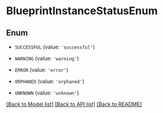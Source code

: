 # BlueprintInstanceStatusEnum


## Enum

* `SUCCESSFUL` (value: `'successful'`)

* `WARNING` (value: `'warning'`)

* `ERROR` (value: `'error'`)

* `ORPHANED` (value: `'orphaned'`)

* `UNKNOWN` (value: `'unknown'`)

[[Back to Model list]](../README.md#documentation-for-models) [[Back to API list]](../README.md#documentation-for-api-endpoints) [[Back to README]](../README.md)



